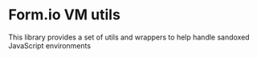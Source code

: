 Form.io VM utils
================================

This library provides a set of utils and wrappers to help handle sandoxed JavaScript environments